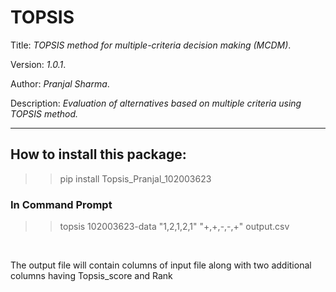 # TOPSIS

Title: *TOPSIS method for multiple-criteria decision making (MCDM)*.

Version: *1.0.1*.

Author: *Pranjal Sharma*.

Description: *Evaluation of alternatives based on multiple criteria using TOPSIS method.*

---

## How to install this package:


>> pip install Topsis_Pranjal_102003623


### In Command Prompt


>> topsis 102003623-data "1,2,1,2,1" "+,+,-,-,+" output.csv


<br>

The output file will contain columns of input file along with two additional columns having Topsis_score and Rank